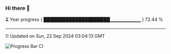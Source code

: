 ### Hi there 👋

⏳ Year progress { █████████████████████▁▁▁▁▁▁▁▁▁ } 72.44 %

---

⏰ Updated on Sun, 22 Sep 2024 03:04:13 GMT

![Progress Bar CI](https://github.com/IshwaranRudhara/GIT-ACTION/workflows/Progress%20Bar%20CI/badge.svg)
